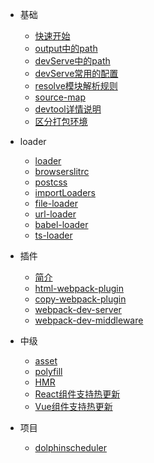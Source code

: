 
- 基础
  - [快速开始](/src/0002.md)
  - [output中的path](/src/0020.md)
  - [devServe中的path](/src/0021.md)
  - [devServe常用的配置](/src/0022.md)
  - [resolve模块解析规则](/src/0023.md)
  - [source-map](/src/0024.md)
  - [devtool详情说明](/src/0025.md)
  - [区分打包环境](/src/0027.md)

- loader
  - [loader](/src/0003.md)
  - [browserslitrc](/src/0004.md)
  - [postcss](/src/0005.md)
  - [importLoaders](/src/0006.md)
  - [file-loader](/src/0007.md)
  - [url-loader](/src/0009.md)
  - [babel-loader](/src/0012.md)
  - [ts-loader](/src/0026.md)

- 插件
  - [简介](/src/0011.md)
  - [html-webpack-plugin](/src/0001.md)
  - [copy-webpack-plugin](/src/0014.md)
  - [webpack-dev-server](/src/0015.md)
  - [webpack-dev-middleware](/src/0016.md)
  
- 中级
  - [asset](/src/0010.md)
  - [polyfill](/src/0013.md)
  - [HMR](/src/0017.md)
  - [React组件支持热更新](/src/0018.md)
  - [Vue组件支持热更新](/src/0019.md)

- 项目
  - [dolphinscheduler](/src/0008.md)